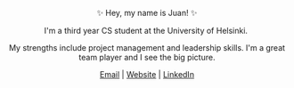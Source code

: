 <p align="center">✨ Hey, my name is Juan! ✨</p>

<p align="center">I'm a third year CS student at the University of Helsinki. </p>

<p align="center">My strengths include project management and leadership skills. I'm a great team player and I see the big picture.</p>

<p align="center">
  <a href="mailto:me@juan.fi">Email</a>
   | 
  <a href="https://www.juan.fi">Website</a>
   | 
  <a href="https://www.linkedin.com/in/juanito-sebastian">LinkedIn</a>
</p>
